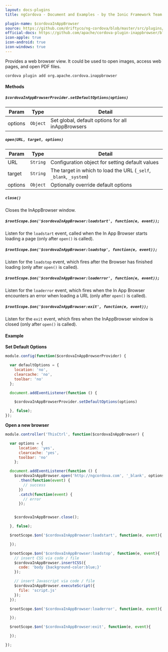 ```yaml
---
layout: docs-plugins
title: ngCordova - Document and Examples - by the Ionic Framework Team

plugin-name: $cordovaInAppBrowser
source: https://github.com/driftyco/ng-cordova/blob/master/src/plugins/inappbrowser.js
official-docs: https://github.com/apache/cordova-plugin-inappbrowser/blob/master/doc/index.md
icon-apple: true
icon-android: true
icon-windows: true
---
```


Provides a web browser view. It could be used to open images, access web pages, and open PDF files.

```
cordova plugin add org.apache.cordova.inappbrowser
```

#### Methods

##### `$cordovaInAppBrowserProvider.setDefaultOptions(options)`

| Param        | Type           | Detail  |
| ------------ |----------------| --------|
| options      | `Object`       | Set global, default options for all inAppBrowsers |


##### `open(URL, target, options)`

| Param        | Type           | Detail  |
| ------------ |----------------| --------|
| URL          | `String`       | Configuration object for setting default values |
| target       | `String`       | The target in which to load the URL (`_self`, `_blank`, `_system`) |
| options      | `Object`       | Optionally override default options |


##### `close()`

Closes the InAppBrowser window.

##### `$rootScope.$on('$cordovaInAppBrowser:loadstart', function(e, event));`

Listen for the `loadstart` event, called when the In App Browser starts loading a page (only after `open()` is called).

##### `$rootScope.$on('$cordovaInAppBrowser:loadstop', function(e, event));`

Listen for the `loadstop` event, which fires after the Browser has finished loading (only after `open()` is called).

##### `$rootScope.$on('$cordovaInAppBrowser:loaderror', function(e, event));`

Listen for the `loaderror` event, which fires when the In App Browser encounters an error when loading a URL (only after `open()` is called).

##### `$rootScope.$on('$cordovaInAppBrowser:exit', function(e, event));`

Listen for the `exit` event, which fires when the InAppBrowser window is closed (only after `open()` is called).


#### Example

**Set Default Options**

```javascript
module.config(function($cordovaInAppBrowserProvider) {

  var defaultOptions = {
    location: 'no',
    clearcache: 'no',
    toolbar: 'no'
  };

  document.addEventListener(function () {

    $cordovaInAppBrowserProvider.setDefaultOptions(options)

  }, false);
});
```

**Open a new browser**

```javascript
module.controller('ThisCtrl', function($cordovaInAppBrowser) {

  var options = {
      location: 'yes',
      clearcache: 'yes',
      toolbar: 'no'
    };

  document.addEventListener(function () {
    $cordovaInAppBrowser.open('http://ngcordova.com', '_blank', options)
      .then(function(event) {
        // success
      })
      .catch(function(event) {
        // error
      });


    $cordovaInAppBrowser.close();

  }, false);

  $rootScope.$on('$cordovaInAppBrowser:loadstart', function(e, event){

  });

  $rootScope.$on('$cordovaInAppBrowser:loadstop', function(e, event){
    // insert CSS via code / file
    $cordovaInAppBrowser.insertCSS({
      code: 'body {background-color:blue;}'
    });

    // insert Javascript via code / file
    $cordovaInAppBrowser.executeScript({
      file: 'script.js'
    });
  });

  $rootScope.$on('$cordovaInAppBrowser:loaderror', function(e, event){

  });

  $rootScope.$on('$cordovaInAppBrowser:exit', function(e, event){

  });

});
```


